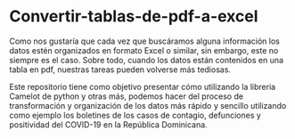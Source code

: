 # Convertir-tablas-de-pdf-a-excel

Como nos gustaría que cada vez que buscáramos alguna información los datos estén organizados en formato Excel o similar, sin embargo, este no siempre es el caso. Sobre todo, cuando los datos están contenidos en una tabla en pdf, nuestras tareas pueden volverse más tediosas. 

Este repositorio tiene como objetivo presentar cómo utilizando la libreria Camelot de python y otras más, podemos hacer del proceso de transformación y organización de los datos más rápido y sencillo utilizando como ejemplo los boletines de los casos de contagio, defunciones y positividad del COVID-19 en la República Dominicana.
